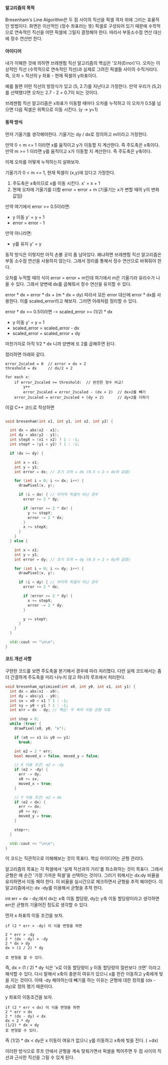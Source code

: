 
#### 알고리즘의 목적
Bresenham's Line Algorithm은 두 점 사이의 직선을 픽셀 격자 위에 그리는 효율적인 방법이다. 화면은 이산적인 (정수 좌표라는 뜻) 픽셀로 구성되어 있기 때문에 수학적으로 연속적인 직선을 어떤 픽셀에 그릴지 결정해야 한다. 따라서 부동소수점 연산 대신에 정수 연산만 한다.

#### 아이디어
내가 이해한 것에 의하면 브레젠험 직선 알고리즘의 핵심은 '오차(Error)'다.
오차는 이상적인 직선 (수학적으로 연속적인 직선)과 실제로 그려진 픽셀들 사이의 수직거리다.
즉, 오차 = 직선의 y 좌표 - 현재 픽셀의 y좌표이다.

예를 들면 어떤 직선의 방정식가 있고 (5, 2.7)를 지난다고 가정한다. 만약 우리가 (5,2)를 선택했다면 오차는 2.7 - 2 = 0.7이 되는 것이다.

브레젠험 직선 알고리즘은 x좌표가 이동할 때마다 오차를 누적하고 이 오차가 0.5를 넘으면 다음 픽셀은 위쪽으로 이동 시킨다. (y -> y+1)


#### 동작 방식
먼저 기울기를 생각해야한다. 기울기는 dy / dx로 정의하고 m이라고 가정한다.

만약 0 < m <=  1 이라면 x를 움직이고 y가 이동할 지 계산한다. 즉 주도축은 x축이다.
만약  m >= 1 이라면 y를 움직이고 x가 이동할 지 계산한다. 즉 주도축은 y축이다.

이제 오차를 어떻게 누적하는지 살펴보자.

기울기가 0 < m <= 1, 현재 픽셀이 (x,y)에 있다고 가정한다.

1. 주도축은 x축이므로 x를 이동 시킨다. x' = x + 1
2. 현재 오차에 기울기를 더함 error = error + m (기울기는 x가 변할 때의 y의 변화값임)

만약 여기에서 error >= 0.5이라면:
*  y 이동 y' = y + 1
*  error = error - 1

만약 아니라면:
* y를 유지 y' = y

동작 방식은 이렇지만 아직 손볼 곳이 좀 남아있다. 왜냐하면 브레젠험 직선 알고리즘은 부동 소수점 연산을 사용하지 않는다. 그래서 정리를 통해서 정수 연산으로 바꿔줘야 한다.

오차를 누적할 때의 식이 error = error + m인데 여기에서 m은 기울기라 유리수가 나올 수 있다. 그래서 양변에 dx를 곱해줘서 정수 연산을 유지할 수 있다.

error * dx = error * dx + (m * dx = dy) 따라서 모든 error 대신에 error * dx를 사용한다. 이를 scaled_error라고 해보자. 그러면 아래처럼 정리할 수 있다.

error * dx >= 0.5이라면 -> scaled_error >= (1/2) * dx

*  y 이동 y' = y + 1
*  scaled_error = scaled_error - dx
*  scaled_error = scaled_error + dy

마찬가지로 아직 1/2 * dx 니까 양변에 또 2를 곱해주면 된다.

정리하면 아래와 같다.

```
error_2scaled = 0  // error × dx × 2
threshold = dx     // dx/2 × 2

for each x:
    if error_2scaled >= threshold:  // 완전한 정수 비교!
        y++
        error_2scaled = error_2scaled - (dx × 2)  // dx×2를 빼기
    error_2scaled = error_2scaled + (dy × 2)      // dy×2를 더하기
```

이걸 C++ 코드로 작성하면

```cpp

void bresenham(int x1, int y1, int x2, int y2) {

  int dx = abs(x2 - x1);
  int dy = abs(y2 - y1);
  int stepX = (x1 < x2) ? 1 : -1;
  int stepY = (y1 < y2) ? 1 : -1;

  if (dx >= dy) {

    int x = x1;
    int y = y1;
    int error = dx; // 초기 오차 = dx (0.5 × 2 × dx와 같음)

    for (int i = 0; i <= dx; i++) {
      drawPixel(x, y);

      if (i < dx) { // 마지막 픽셀이 아닌 경우
        error += 2 * dy;

        if (error >= 2 * dx) {
          y += stepY;
          error -= 2 * dx;
        }
        x += stepX;
      }
    }
  } else {

    int x = x1;
    int y = y1;
    int error = dy; // 초기 오차 = dy (0.5 × 2 × dy와 같음)

    for (int i = 0; i <= dy; i++) {
      drawPixel(x, y);

      if (i < dy) { // 마지막 픽셀이 아닌 경우
        error += 2 * dx;

        if (error >= 2 * dy) {
          x += stepX;
          error -= 2 * dy;
        }

        y += stepY;
      }
    }
  }

  std::cout << "\n\n";
}
```

#### 코드 개선 사항

구현한 코드를 보면 주도축을 분기해서 경우에 따라 처리했다. 다만 실제 코드에서는 좀 더 간결하게 주도축을 미리 나누지 않고 하나의 루프에서 처리한다.


```cpp
void bresenham_optimized(int x0, int y0, int x1, int y1) {
  int dx = abs(x1 - x0);
  int dy = abs(y1 - y0);
  int sx = x0 < x1 ? 1 : -1;
  int sy = y0 < y1 ? 1 : -1;
  int err = dx - dy; // 핵심: 두 축의 이동 균형 지표

  int step = 0;
  while (true) {
    drawPixel(x0, y0, "o");

    if (x0 == x1 && y0 == y1)
      break;

    int e2 = 2 * err;
    bool moved_x = false, moved_y = false;

    // X 이동 조건: e2 > -dy
    if (e2 > -dy) {
      err -= dy;
      x0 += sx;
      moved_x = true;
    }

    // Y 이동 조건: e2 < dx
    if (e2 < dx) {
      err += dx;
      y0 += sy;
      moved_y = true;
    }

    step++;
  }

  std::cout << "\n\n";
}
```

이 코드는 직관적으로 이해해보는 것이 목표다. 핵심 아이디어는 균형 관리다.

알고리즘의 목표는 각 픽셀에서 '실제 직선과의 거리'를 최소화하는 것이 목표다. 그래서 균형은 매 순간 '가장 가까운 픽셀'을 선택하는 것이다. 그러기 위해서는 dx:dy 비율을 유지하면서 이동 해야 한다.
이 비율을 실시간으로 체크하면서 균형을 추적 해야한다. 이 알고리즘에서는 dx -dy를 이용해서 균형을 추적 한다.

int err = dx - dy;에서 dx는 x축 이동 할당량, dy는 y축 이동 할당량이라고 생각하면 err은 균형의 기울어진 정도로 생각할 수 있다.

먼저 x 좌표의 이동 조건을 보자.

```
if (2 * err > -dy) 이 식을 변형을 하면

2 * err > -dy
2 * (dx - dy) > -dy
2 * dx > dy
dx > (1 / 2) * dy

로 변형을 할 수 있다.
```

즉, dx > (1 / 2) * dy 식은 'x로 이동 할당량이 y 이동 할당량의 절반보다 크면' 이라고 해석할 수 있다.
다시 말해서 x축이 충분히 여유가 있으니 x를 한칸 이동하고 y축에게 빚을 지는 것이다. 이때 -dy 해야하는데 빼기를 하는 이유는 균형에 대한 정의를 (dx - dy)로 정의 했기 때문이다.

y 좌표의 이동조건을 보자.

```
if (2 * err < dx) 이 식을 변형을 하면
2 * err < dx
2 * (dx - dy) < dx
dx < 2 * dy
(1/2) * dx < dy
로 변형할 수 있다.
```

즉 (1/2) * dx < dy은 x 이동이 여유가 없으니 y를 이동하고 x축에 빚을 진다. ( +dx)

이러한 방식으로 루프 안에서 균형을 계속 맞춰가면서 픽셀을 찍어주면 두 점 사이의 직선과 근사한 직선을 그릴 수 있게 된다.